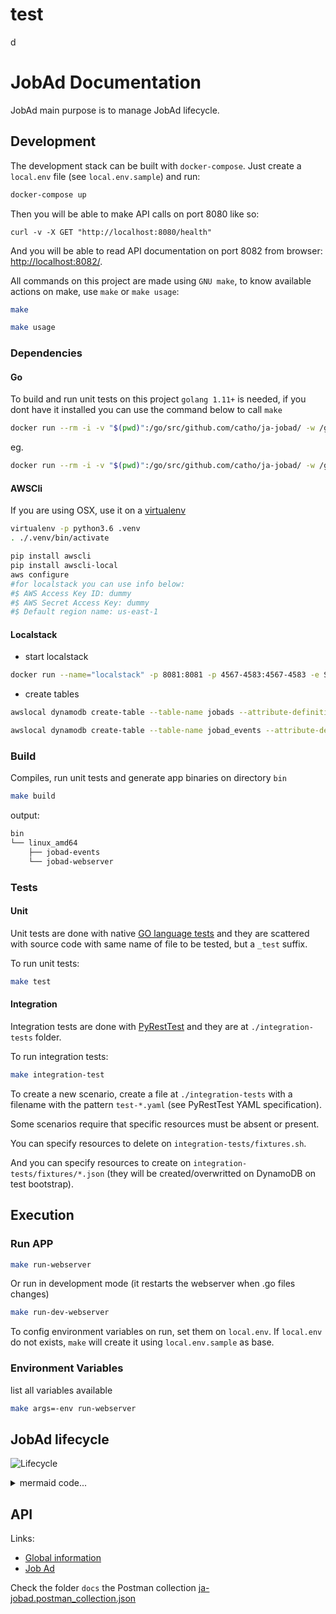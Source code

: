 # test





d
# JobAd Documentation

JobAd main purpose is to manage JobAd lifecycle.

## Development

The development stack can be built with `docker-compose`. Just create a `local.env` file (see `local.env.sample`) and run:
```bash
docker-compose up
```

Then you will be able to make API calls on port 8080 like so:
```
curl -v -X GET "http://localhost:8080/health"
```


And you will be able to read API documentation on port 8082 from browser: [http://localhost:8082/](http://localhost:8082/).

All commands on this project are made using `GNU make`, to know available actions on make, use `make` or `make usage`:


```bash
make

make usage
```

### Dependencies

#### Go

To build and run unit tests on this project `golang 1.11+` is needed, if you dont have it installed you can use the command below to call `make`

```bash
docker run --rm -i -v "$(pwd)":/go/src/github.com/catho/ja-jobad/ -w /go/src/github.com/catho/ja-jobad golang:latest sh -c "make [actions...]"
```

eg.

```bash
docker run --rm -i -v "$(pwd)":/go/src/github.com/catho/ja-jobad/ -w /go/src/github.com/catho/ja-jobad golang:latest sh -c "make build"
```

#### AWSCli

If you are using OSX, use it on a [virtualenv](https://packaging.python.org/guides/installing-using-pip-and-virtualenv/)

```bash
virtualenv -p python3.6 .venv
. ./.venv/bin/activate
```

```bash
pip install awscli
pip install awscli-local
aws configure
#for localstack you can use info below:
#$ AWS Access Key ID: dummy
#$ AWS Secret Access Key: dummy
#$ Default region name: us-east-1

```

#### Localstack

- start localstack

```bash
docker run --name="localstack" -p 8081:8081 -p 4567-4583:4567-4583 -e SERVICES=dynamodb,dynamodbstreams,lambda,kinesis -e DATA_DIR=/tmp/localstack/data -e PORT_WEB_UI=8081 -e DOCKER_HOST=unix:///var/run/docker.sock -v $(pwd)/tmp/localstack:/tmp/localstack localstack/localstack
```

- create tables

```bash
awslocal dynamodb create-table --table-name jobads --attribute-definitions AttributeName=id,AttributeType=S AttributeName=companyID,AttributeType=S --key-schema AttributeName=companyID,KeyType=HASH AttributeName=id,KeyType=RANGE --provisioned-throughput ReadCapacityUnits=400,WriteCapacityUnits=50

awslocal dynamodb create-table --table-name jobad_events --attribute-definitions AttributeName=event,AttributeType=S --key-schema AttributeName=event,KeyType=HASH --provisioned-throughput ReadCapacityUnits=50,WriteCapacityUnits=50 --stream-specification StreamEnabled=true,StreamViewType=KEYS_ONLY
```

### Build

Compiles, run unit tests and generate app binaries on directory `bin`

```bash
make build
```

output:

```bash
bin
└── linux_amd64
    ├── jobad-events
    └── jobad-webserver

```

### Tests

#### Unit

Unit tests are done with native [GO language tests](https://golang.org/pkg/testing/) and they are scattered with source code with same name of file to be tested, but a `_test` suffix.

To run unit tests:
```bash
make test
```

#### Integration

Integration tests are done with [PyRestTest](https://github.com/svanoort/pyresttest) and they are at `./integration-tests` folder.

To run integration tests:
```bash
make integration-test
```

To create a new scenario, create a file at `./integration-tests` with a filename with the pattern `test-*.yaml` (see PyRestTest YAML specification).

Some scenarios require that specific resources must be absent or present.

You can specify resources to delete on `integration-tests/fixtures.sh`.

And you can specify resources to create on `integration-tests/fixtures/*.json` (they will be created/overwritted on DynamoDB on test bootstrap).

## Execution

### Run APP

```bash
make run-webserver
```

Or run in development mode (it restarts the webserver when .go files changes)

```bash
make run-dev-webserver
```

To config environment variables on run, set them on `local.env`. If `local.env` do not exists, `make` will create it using `local.env.sample` as base.

### Environment Variables

list all variables available

```bash
make args=-env run-webserver
```

## JobAd lifecycle

![Lifecycle](./docs/imgs/lifecycle.png)

<details><summary>mermaid code...</summary>
<p>

```mermaid
graph LR
wbstart(( ));
wbend(( ));
jaend(( ));
jastart(( ));

inspection((inspection));
approved((approved));
rejected((rejected));
active((active));
inactive((inactive));
expired((expired));
blocked((blocked));
comment-inspect[approve automatically<br>if it's on whitelist];
comment-approved[validate company<br>and recruiter];


comment-inspect-.-inspection
comment-approved-.-approved

wbstart--create-->inspection
wbstart--edit-->inspection
inspection--approve-->approved
inspection--reject-->rejected
inspection--remove-->wbend

rejected--edit-->inspection
rejected--remove-->wbend
approved--remove-->wbend

approved-.create/edit.->jastart
jastart-->active
active--expire-->expired
active--block-->blocked
active--close-->inactive
inactive--remove-->jaend
active-.edit.->wbstart
active--renew-->active
expired--remove-->jaend
blocked-.edit.->wbstart
blocked--remove-->jaend
blocked--unblock-->active


classDef jastart fill:#74b167,stroke:#22f,stroke-width:4px;
classDef jaend fill:#f00,stroke:#22f,stroke-width:4px;
classDef wbstart fill:#74b167,stroke:#b1480a,stroke-width:4px;
classDef wbend fill:#f00,stroke:#b1480a,stroke-width:4px;
classDef wb fill:#fed1b7,stroke:#b1480a;
classDef ja fill:#ddf,stroke:#22f;
classDef comment fill:#ffa,stroke:#333;

class wbstart wbstart;
class jastart jastart;
class wbend wbend;
class jaend jaend;
class active,inactive,blocked,expired ja;
class inspection,rejected,approved wb;
class comment-inspect,comment-approved comment;
```

</p>
</details>

## API

Links:

 * [Global information](https://github.com/catho/ja-jobad/blob/master/docs/v1/index.md)
 * [Job Ad](https://github.com/catho/ja-jobad/blob/master/docs/v1/jobad.md)

Check the folder `docs` the Postman collection [ja-jobad.postman_collection.json](https://github.com/catho/ja-jobad/blob/master/docs/v1/postman/ja-jobad.postman_collection.json)
